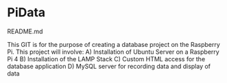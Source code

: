# PiData

README.md

This GIT is for the purpose of creating a database project on the Raspberry Pi.  This project will involve:
  A)  Installation of Ubuntu Server on a Raspberry Pi 4
  B)  Installation of the LAMP Stack
  C)  Custom HTML access for the database application
  D)  MySQL server for recording data and display of data
  
  
